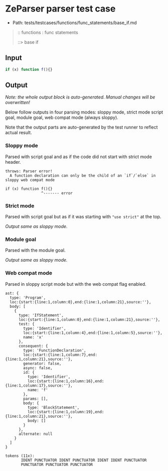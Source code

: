 # ZeParser parser test case

- Path: tests/testcases/functions/func_statements/base_if.md

> :: functions : func statements
>
> ::> base if

## Input

`````js
if (x) function f(){}
`````

## Output

_Note: the whole output block is auto-generated. Manual changes will be overwritten!_

Below follow outputs in four parsing modes: sloppy mode, strict mode script goal, module goal, web compat mode (always sloppy).

Note that the output parts are auto-generated by the test runner to reflect actual result.

### Sloppy mode

Parsed with script goal and as if the code did not start with strict mode header.

`````
throws: Parser error!
  A function declaration can only be the child of an `if`/`else` in sloppy web compat mode

if (x) function f(){}
                ^------- error
`````

### Strict mode

Parsed with script goal but as if it was starting with `"use strict"` at the top.

_Output same as sloppy mode._

### Module goal

Parsed with the module goal.

_Output same as sloppy mode._

### Web compat mode

Parsed in sloppy script mode but with the web compat flag enabled.

`````
ast: {
  type: 'Program',
  loc:{start:{line:1,column:0},end:{line:1,column:21},source:''},
  body: [
    {
      type: 'IfStatement',
      loc:{start:{line:1,column:0},end:{line:1,column:21},source:''},
      test: {
        type: 'Identifier',
        loc:{start:{line:1,column:4},end:{line:1,column:5},source:''},
        name: 'x'
      },
      consequent: {
        type: 'FunctionDeclaration',
        loc:{start:{line:1,column:7},end:{line:1,column:21},source:''},
        generator: false,
        async: false,
        id: {
          type: 'Identifier',
          loc:{start:{line:1,column:16},end:{line:1,column:17},source:''},
          name: 'f'
        },
        params: [],
        body: {
          type: 'BlockStatement',
          loc:{start:{line:1,column:19},end:{line:1,column:21},source:''},
          body: []
        }
      },
      alternate: null
    }
  ]
}

tokens (11x):
       IDENT PUNCTUATOR IDENT PUNCTUATOR IDENT IDENT PUNCTUATOR
       PUNCTUATOR PUNCTUATOR PUNCTUATOR
`````

